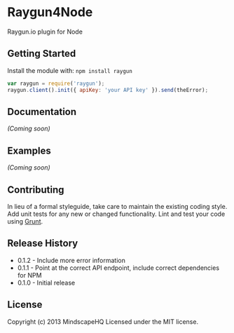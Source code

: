 # Raygun4Node

Raygun.io plugin for Node

## Getting Started
Install the module with: `npm install raygun`

```javascript
var raygun = require('raygun');
raygun.client().init({ apiKey: 'your API key' }).send(theError);
```

## Documentation
_(Coming soon)_

## Examples
_(Coming soon)_

## Contributing
In lieu of a formal styleguide, take care to maintain the existing coding style. Add unit tests for any new or changed functionality. Lint and test your code using [Grunt](http://gruntjs.com/).

## Release History
- 0.1.2 - Include more error information
- 0.1.1 - Point at the correct API endpoint, include correct dependencies for NPM
- 0.1.0 - Initial release

## License
Copyright (c) 2013 MindscapeHQ
Licensed under the MIT license.
